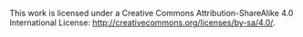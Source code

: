 This work is licensed under a Creative Commons Attribution-ShareAlike 4.0 International License:
<http://creativecommons.org/licenses/by-sa/4.0/>.
